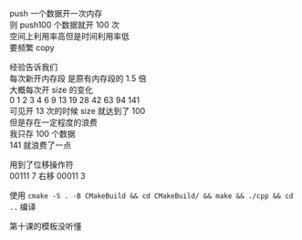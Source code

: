 push 一个数据开一次内存  
则 push100 个数据就开 100 次  
空间上利用率高但是时间利用率低  
要频繁 copy

经验告诉我们  
每次新开内存段 是原有内存段的 1.5 倍  
大概每次开 size 的变化  
0 1 2 3 4 6 9 13 19 28 42 63 94 141  
可见开 13 次的时候 size 就达到了 100  
但是存在一定程度的浪费  
我只存 100 个数据  
141 就浪费了一点

用到了位移操作符  
00111 7
右移
00011 3

使用
`cmake -S . -B CMakeBuild && cd CMakeBuild/ && make && ./cpp && cd ..`
编译

第十课的模板没听懂
